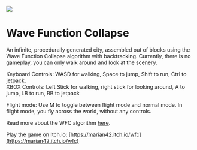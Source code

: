 ![](https://i.imgur.com/vL80izv.jpg)

# Wave Function Collapse

An infinite, procedurally generated city, assembled out of blocks using the Wave Function Collapse algorithm with backtracking.
Currently, there is no gameplay, you can only walk around and look at the scenery.

Keyboard Controls: WASD for walking, Space to jump, Shift to run, Ctrl to jetpack.  
XBOX Controls: Left Stick for walking, right stick for looking around, A to jump, LB to run, RB to jetpack

Flight mode: Use M to toggle between flight mode and normal mode. In flight mode, you fly across the world, without any controls.

Read more about the WFC algorithm [here](https://github.com/mxgmn/WaveFunctionCollapse).

Play the game on Itch.io: [https://marian42.itch.io/wfc](https://marian42.itch.io/wfc)
